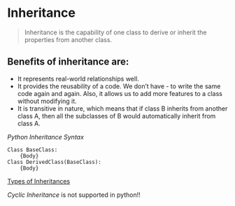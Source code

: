 # Inheritance

>Inheritance is the capability of one class to derive or inherit the properties from another class. 

## Benefits of inheritance are: 

- It represents real-world relationships well.
- It provides the reusability of a code. We don’t have - to write the same code again and again. Also, it allows us to add more features to a class without modifying it.
- It is transitive in nature, which means that if class B inherits from another class A, then all the subclasses of B would automatically inherit from class A.

*Python Inheritance Syntax*

```
Class BaseClass:
    {Body}
Class DerivedClass(BaseClass):
    {Body}
```

[Types of Inheritances](https://www.geeksforgeeks.org/types-of-inheritance-python/?ref=lbp)

*Cyclic Inheritance* is not supported in python!!